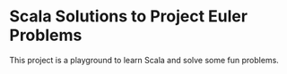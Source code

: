 # Scala Solutions to Project Euler Problems

This project is a playground to learn Scala and solve some fun problems.
